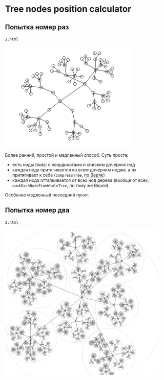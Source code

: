 Tree nodes position calculator
==============================

## Попытка номер раз

`1.html`

![First version](https://raw.githubusercontent.com/3bl3gamer/tree-pos/master/img/1.png "First version")

Более ранний, простой и медленный способ. Суть проста:
 * есть ноды (`Node`) с координатами и списком дочерних нод
 * каждая нода притягивается ко всем дочерним нодам, а их притягивает к себе (`compressTree`, [по Верле](http://ru.wikipedia.org/wiki/%D0%98%D0%BD%D1%82%D0%B5%D0%B3%D1%80%D0%B8%D1%80%D0%BE%D0%B2%D0%B0%D0%BD%D0%B8%D0%B5_%D0%92%D0%B5%D1%80%D0%BB%D0%B5))
 * каждая нода отталкивается от всех нод дерева (вообще от всех, `pushEachNodeFromWholeTree`, по тому же Верле)

Особенно медленный последний пункт.


## Попытка номер два

`2.html`

![Second version](https://raw.githubusercontent.com/3bl3gamer/tree-pos/master/img/2.png "Second version")
